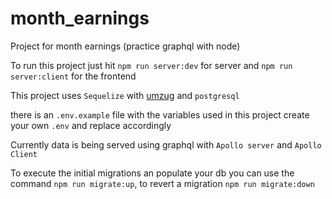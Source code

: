 # month_earnings

Project for month earnings (practice graphql with node)

To run this project just hit `npm run server:dev` for server and `npm run server:client` for the frontend

This project uses `Sequelize` with [umzug](https://github.com/sequelize/umzug) and `postgresql`

there is an `.env.example` file with the variables used in this project create your own `.env` and replace accordingly

Currently data is being served using graphql with `Apollo server` and `Apollo Client`

To execute the initial migrations an populate your db you can use the command `npm run migrate:up`, to revert a migration `npm run migrate:down `
